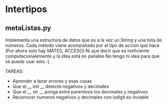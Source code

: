 # Intertipos

## metaListas.py 
Implementa una estructura de datos que es a la vez un String y una lista de números.
Cada método viene acompañado por el tipo de accion que hace (Por ahora solo hay MATES, ACCESO)
Ni que decir que es ineficiente computacionalemente y la idea está en pañales
No tengo ni idea para que se puede usar esto :(

TAREAS:
- Aprender a lazar errores y esas cosas
- Que el __ init __ detecte negativos y decimales
- Que el __ str __ ponga entre parentesis los decimales y negativos
- Reconocer numeros negativos y decimales con isdigit es inviable
